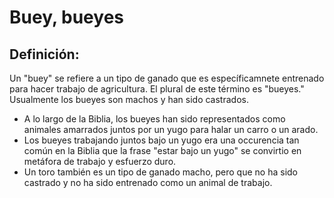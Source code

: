 # Buey, bueyes

## Definición: 

Un "buey" se refiere a un tipo de ganado que es específicamnete entrenado para hacer trabajo de agricultura. El plural de este término es "bueyes." Usualmente los bueyes son machos y han sido castrados.

* A lo largo de la Biblia, los bueyes han sido representados como animales amarrados juntos por un yugo para halar un carro o un arado.
* Los bueyes trabajando juntos bajo un yugo era una occurencia tan común en la Biblia que la frase "estar bajo un yugo" se convirtio en metáfora de trabajo  y esfuerzo duro.
* Un toro también es un tipo de ganado macho, pero que no ha sido castrado y no ha sido entrenado como un animal de trabajo.


